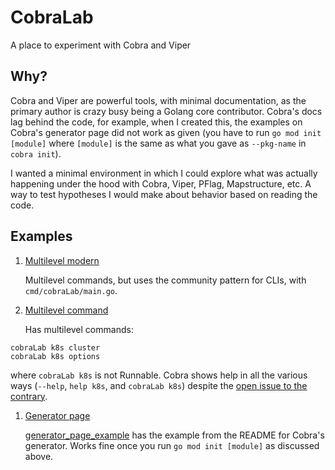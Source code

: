 # CobraLab

A place to experiment with Cobra and Viper

## Why?

Cobra and Viper are powerful tools, with minimal documentation, as the primary author is crazy busy
being a Golang core contributor. Cobra's docs lag behind the code, for example, when I created this,
the examples on Cobra's generator page did not work as given (you have to run `go mod init [module]`
where `[module]` is the same as what you gave as `--pkg-name` in `cobra init`).

I wanted a minimal environment in which I could explore what was actually happening under the hood
with Cobra, Viper, PFlag, Mapstructure, etc. A way to test hypotheses I would make about behavior
based on reading the code.

## Examples

1. [Multilevel modern](https://github.com/hilary/cobraLab/tree/multilevel_modern)

    Multilevel commands, but uses the community pattern for CLIs, with `cmd/cobraLab/main.go`.

1. [Multilevel command](https://github.com/hilary/cobraLab/tree/multilevel_command)

   Has multilevel commands:
    
````
cobraLab k8s cluster
cobraLab k8s options
````

   where `cobraLab k8s` is not Runnable. Cobra shows help in all the various ways (`--help`, 
   `help k8s`, and `cobraLab k8s`) despite the [open issue to the contrary](https://github.com/spf13/cobra/issues/790).

1. [Generator page](https://github.com/spf13/cobra/blob/master/cobra/README.md)

    [generator_page_example](https://github.com/hilary/cobraLab/tree/generator_page_example) has
    the example from the README for Cobra's generator. Works fine once you run `go mod init [module]`
    as discussed above.

